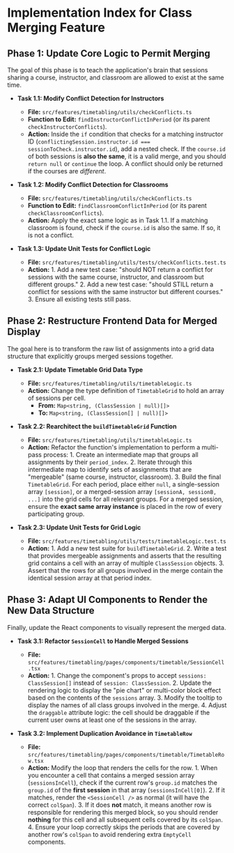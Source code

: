 # Implementation Index for Class Merging Feature

## **Phase 1: Update Core Logic to Permit Merging**

The goal of this phase is to teach the application's brain that sessions sharing a course, instructor, and classroom are allowed to exist at the same time.

* **Task 1.1: Modify Conflict Detection for Instructors**
  * **File:** `src/features/timetabling/utils/checkConflicts.ts`
  * **Function to Edit:** `findInstructorConflictInPeriod` (or its parent `checkInstructorConflicts`).
  * **Action:** Inside the `if` condition that checks for a matching instructor ID (`conflictingSession.instructor.id === sessionToCheck.instructor.id`), add a nested check. If the `course.id` of both sessions is **also the same**, it is a valid merge, and you should `return null` or `continue` the loop. A conflict should only be returned if the courses are *different*.

* **Task 1.2: Modify Conflict Detection for Classrooms**
  * **File:** `src/features/timetabling/utils/checkConflicts.ts`
  * **Function to Edit:** `findClassroomConflictInPeriod` (or its parent `checkClassroomConflicts`).
  * **Action:** Apply the exact same logic as in Task 1.1. If a matching classroom is found, check if the `course.id` is also the same. If so, it is not a conflict.

* **Task 1.3: Update Unit Tests for Conflict Logic**
  * **File:** `src/features/timetabling/utils/tests/checkConflicts.test.ts`
  * **Action:**
        1. Add a new test case: "should NOT return a conflict for sessions with the same course, instructor, and classroom but different groups."
        2. Add a new test case: "should STILL return a conflict for sessions with the same instructor but different courses."
        3. Ensure all existing tests still pass.

## **Phase 2: Restructure Frontend Data for Merged Display**

The goal here is to transform the raw list of assignments into a grid data structure that explicitly groups merged sessions together.

* **Task 2.1: Update Timetable Grid Data Type**
  * **File:** `src/features/timetabling/utils/timetableLogic.ts`
  * **Action:** Change the type definition of `TimetableGrid` to hold an array of sessions per cell.
    * **From:** `Map<string, (ClassSession | null)[]>`
    * **To:** `Map<string, (ClassSession[] | null)[]>`

* **Task 2.2: Rearchitect the `buildTimetableGrid` Function**
  * **File:** `src/features/timetabling/utils/timetableLogic.ts`
  * **Action:** Refactor the function's implementation to perform a multi-pass process:
        1. Create an intermediate map that groups all assignments by their `period_index`.
        2. Iterate through this intermediate map to identify sets of assignments that are "mergeable" (same course, instructor, classroom).
        3. Build the final `TimetableGrid`. For each period, place either `null`, a single-session array `[session]`, or a merged-session array `[sessionA, sessionB, ...]` into the grid cells for all relevant groups. For a merged session, ensure the **exact same array instance** is placed in the row of every participating group.

* **Task 2.3: Update Unit Tests for Grid Logic**
  * **File:** `src/features/timetabling/utils/tests/timetableLogic.test.ts`
  * **Action:**
        1. Add a new test suite for `buildTimetableGrid`.
        2. Write a test that provides mergeable assignments and asserts that the resulting grid contains a cell with an array of multiple `ClassSession` objects.
        3. Assert that the rows for all groups involved in the merge contain the identical session array at that period index.

## **Phase 3: Adapt UI Components to Render the New Data Structure**

Finally, update the React components to visually represent the merged data.

* **Task 3.1: Refactor `SessionCell` to Handle Merged Sessions**
  * **File:** `src/features/timetabling/pages/components/timetable/SessionCell.tsx`
  * **Action:**
        1. Change the component's props to accept `sessions: ClassSession[]` instead of `session: ClassSession`.
        2. Update the rendering logic to display the "pie chart" or multi-color block effect based on the contents of the `sessions` array.
        3. Modify the tooltip to display the names of all class groups involved in the merge.
        4. Adjust the `draggable` attribute logic: the cell should be draggable if the current user owns at least one of the sessions in the array.

* **Task 3.2: Implement Duplication Avoidance in `TimetableRow`**
  * **File:** `src/features/timetabling/pages/components/timetable/TimetableRow.tsx`
  * **Action:** Modify the loop that renders the cells for the row.
        1. When you encounter a cell that contains a merged session array (`sessionsInCell`), check if the current row's `group.id` matches the `group.id` of the **first session** in that array (`sessionsInCell[0]`).
        2. If it matches, render the `<SessionCell />` as normal (it will have the correct `colSpan`).
        3. If it does **not** match, it means another row is responsible for rendering this merged block, so you should render **nothing** for this cell and all subsequent cells covered by its `colSpan`.
        4. Ensure your loop correctly skips the periods that are covered by another row's `colSpan` to avoid rendering extra `EmptyCell` components.

